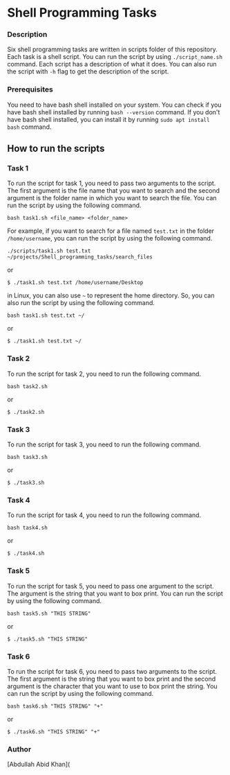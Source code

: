 # Shell Programming Tasks

### Description
Six shell programming tasks are written in scripts folder of this repository. Each task is a shell script. You can run the script by using ```./script_name.sh``` command. Each script has a description of what it does. You can also run the script with ```-h``` flag to get the description of the script.

### Prerequisites
You need to have bash shell installed on your system. You can check if you have bash shell installed by running ```bash --version``` command. If you don't have bash shell installed, you can install it by running ```sudo apt install bash``` command.

## How to run the scripts

### Task 1

To run the script for task 1, you need to pass two arguments to the script. The first argument is the file name that you want to search and the second argument is the folder name in which you want to search the file. You can run the script by using the following command.

```bash task1.sh <file_name> <folder_name>```

For example, if you want to search for a file named ```test.txt``` in the folder ```/home/username```, you can run the script by using the following command.

```./scripts/task1.sh test.txt ~/projects/Shell_programming_tasks/search_files```

or 

```$ ./task1.sh test.txt /home/username/Desktop```

in Linux, you can also use ```~``` to represent the home directory. So, you can also run the script by using the following command.

```bash task1.sh test.txt ~/```

or

```$ ./task1.sh test.txt ~/```

### Task 2

To run the script for task 2, you need to run the following command.

```bash task2.sh```

or

```$ ./task2.sh```

### Task 3

To run the script for task 3, you need to run the following command.

```bash task3.sh```

or

```$ ./task3.sh```

### Task 4

To run the script for task 4, you need to run the following command.

```bash task4.sh```

or

```$ ./task4.sh```

### Task 5

To run the script for task 5, you need to pass one argument to the script. The argument is the string that you want to box print. You can run the script by using the following command.

```bash task5.sh "THIS STRING"```

or

```$ ./task5.sh "THIS STRING"```


### Task 6

To run the script for task 6, you need to pass two arguments to the script. The first argument is the string that you want to box print and the second argument is the character that you want to use to box print the string. You can run the script by using the following command.

```bash task6.sh "THIS STRING" "+"```

or

```$ ./task6.sh "THIS STRING" "+"```

### Author
[Abdullah Abid Khan](
